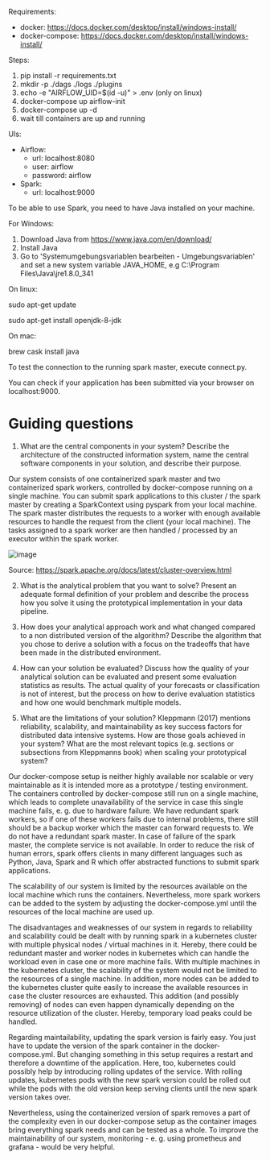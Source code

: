 Requirements:
- docker: https://docs.docker.com/desktop/install/windows-install/
- docker-compose: https://docs.docker.com/desktop/install/windows-install/


Steps:

1. pip install -r requirements.txt
2. mkdir -p ./dags ./logs ./plugins
3. echo -e "AIRFLOW_UID=$(id -u)" > .env (only on linux)
4. docker-compose up airflow-init
5. docker-compose up -d
6. wait till containers are up and running

UIs:
- Airflow:
   - url:      localhost:8080
   - user:     airflow
   - password: airflow
- Spark:
   - url:      localhost:9000

To be able to use Spark, you need to have Java installed on your machine.

For Windows:

1. Download Java from https://www.java.com/en/download/
2. Install Java
3. Go to 'Systemumgebungsvariablen bearbeiten - Umgebungsvariablen' and set a new system variable JAVA_HOME, e.g C:\Program Files\Java\jre1.8.0_341

On linux:

sudo apt-get update

sudo apt-get install openjdk-8-jdk

On mac:

brew cask install java

To test the connection to the running spark master, execute connect.py.

You can check if your application has been submitted via your browser on localhost:9000.


# Guiding questions

1. What are the central components in your system? Describe the architecture of the constructed information system, name the central software components in your solution, and describe their purpose.

Our system consists of one containerized spark master and two containerized spark workers, controlled by docker-compose running on a single machine. You can submit spark applications to this cluster / the spark master by creating a SparkContext using pyspark from your local machine. The spark master distributes the requests to a worker with enough available resources to handle the request from the client (your local machine). The tasks assigned to a spark worker are then handled / processed by an executor within the spark worker.

![image](https://user-images.githubusercontent.com/58073358/197608242-660a6ee2-cc12-442d-b6d3-68aa0a5e4964.png)

Source: https://spark.apache.org/docs/latest/cluster-overview.html

2. What is the analytical problem that you want to solve? Present an adequate formal definition of your problem and describe the process how you solve it using the prototypical implementation in your data pipeline.

3. How does your analytical approach work and what changed compared to a non distributed version of the algorithm? Describe the algorithm that you chose to derive a solution with a focus on the tradeoffs that have been made in the distributed environment.

4. How can your solution be evaluated? Discuss how the quality of your analytical solution can be evaluated and present some evaluation statistics as results. The actual quality of your forecasts or classification is not of interest, but the process on how to derive evaluation statistics and how one would benchmark multiple models.

5. What are the limitations of your solution? Kleppmann (2017) mentions reliability, scalability, and maintainability as key success factors for distributed data intensive systems. How are those goals achieved in your system? What are the most relevant topics (e.g. sections or subsections from Kleppmanns book) when scaling your prototypical system?

Our docker-compose setup is neither highly available nor scalable or very maintainable as it is intended more as a prototype / testing environment. The containers controlled by docker-compose still run on a single machine, which leads to complete unavailability of the service in case this single machine fails, e. g. due to hardware failure. We have redundant spark workers, so if one of these workers fails due to internal problems, there still should be a backup worker which the master can forward requests to. We do not have a redundant spark master. In case of failure of the spark master, the complete service is not available. In order to reduce the risk of human errors, spark offers clients in many different languages such as Python, Java, Spark and R which offer abstracted functions to submit spark applications.

The scalability of our system is limited by the resources available on the local machine which runs the containers. Nevertheless, more spark workers can be added to the system by adjusting the docker-compose.yml until the resources of the local machine are used up.

The disadvantages and weaknesses of our system in regards to reliability and scalability could be dealt with by running spark in a kubernetes cluster with multiple physical nodes / virtual machines in it. Hereby, there could be redundant master and worker nodes in kubernetes which can handle the workload even in case one or more machine fails. With multiple machines in the kubernetes cluster, the scalability of the system would not be limited to the resources of a single machine. In addition, more nodes can be added to the kubernetes cluster quite easily to increase the available resources in case the cluster resources are exhausted. This addition (and possibly removing) of nodes can even happen dynamically depending on the resource utilization of the cluster. Hereby, temporary load peaks could be handled.

Regarding maintailability, updating the spark version is fairly easy. You just have to update the version of the spark container in the docker-compose.yml. But changing something in this setup requires a restart and therefore a downtime of the application. Here, too, kubernetes could possibly help by introducing rolling updates of the service. With rolling updates, kubernetes pods with the new spark version could be rolled out while the pods with the old version keep serving clients until the new spark version takes over.

Nevertheless, using the containerized version of spark removes a part of the complexity even in our docker-compose setup as the container images bring everything spark needs and can be tested as a whole. To improve the maintainability of our system, monitoring - e. g. using prometheus and grafana - would be very helpful.
